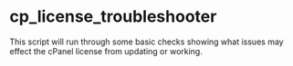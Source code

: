 # cp_license_troubleshooter

This script will run through some basic checks showing what issues may effect the 
cPanel license from updating or working. 



